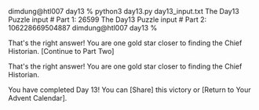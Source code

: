 dimdung@htl007 day13 % python3 day13.py day13_input.txt 
The Day13 Puzzle input # Part 1: 26599
The Day13 Puzzle input # Part 2: 106228669504887
dimdung@htl007 day13 % 

That's the right answer! You are one gold star closer to finding the Chief Historian. [Continue to Part Two]

That's the right answer! You are one gold star closer to finding the Chief Historian.

You have completed Day 13! You can [Share] this victory or [Return to Your Advent Calendar].
